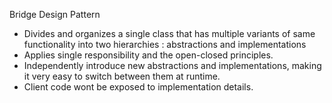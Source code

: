 Bridge Design Pattern

* Divides and organizes a single class that has multiple
  variants of same functionality into two hierarchies : abstractions and implementations
* Applies single responsibility and the open-closed principles.
* Independently introduce new abstractions and implementations, making it very easy to switch
between them at runtime.
* Client code wont be exposed to implementation details.